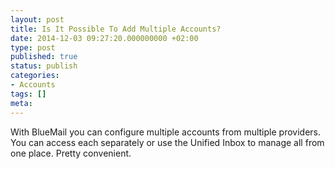 ```yaml
---
layout: post
title: Is It Possible To Add Multiple Accounts?
date: 2014-12-03 09:27:20.000000000 +02:00
type: post
published: true
status: publish
categories:
- Accounts
tags: []
meta:
---
```


With BlueMail you can configure multiple accounts from multiple providers. You can access each separately or use the Unified Inbox to manage all from one place. Pretty convenient.
